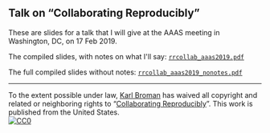 ## Talk on &ldquo;Collaborating Reproducibly&rdquo;

These are slides for a talk that I will give at the AAAS meeting in
Washington, DC, on 17 Feb 2019.

The compiled slides, with notes on what I'll say:
[`rrcollab_aaas2019.pdf`](https://www.biostat.wisc.edu/~kbroman/presentations/rrcollab_aaas2019.pdf)

The full compiled slides without notes:
[`rrcollab_aaas2019_nonotes.pdf`](https://www.biostat.wisc.edu/~kbroman/presentations/rrcollab_aaas2019_nonotes.pdf)

---

To the extent possible under law,
[Karl Broman](http://github.com/kbroman) has waived all copyright and
related or neighboring rights to
&ldquo;[Collaborating Reproducibly](https://github.com/kbroman/Talk_AAAS2019)&rdquo;.
This work is published from the United States.
<br/>
[![CC0](http://i.creativecommons.org/p/zero/1.0/88x31.png)](http://creativecommons.org/publicdomain/zero/1.0/)
